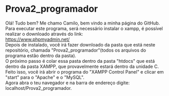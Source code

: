 # Prova2_programador

Olá! Tudo bem? Me chamo Camilo, bem vindo a minha página do GitHub.
<br>
Para executar este programa, será necessário instalar o xampp, é possível realizar o downloado através do link:
<br>
https://www.phpmyadmin.net/
<br>
Depois de instalado, você irá fazer downloado da pasta que está neste repositório, chamada "Prova2_programador"(todos os arquivos do programa estão dentro da pasta).
<br>
O próximo passo é colar essa pasta dentro da pasta "htdocs" que está dentro da pasta XAMPP, que provavelmente estará dentro da unidade C.
<br>
Feito isso, você irá abrir o programa do "XAMPP Control Panel" e clicar em "start" para o "Apache" e o "MySQL".
<br>
Agora abra o teu navegador e na barra de endereço digite: localhost/Prova2_programador.
#

